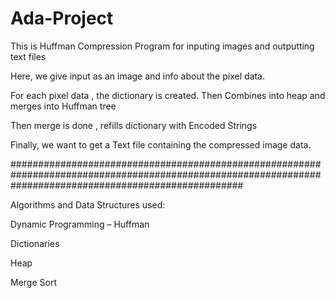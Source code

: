 # Ada-Project
This is Huffman Compression Program for inputing images and outputting text files

Here, we give input as an image and info about the pixel data.

For each pixel data , the dictionary is created. Then Combines into heap and merges into Huffman tree

Then merge is done , refills dictionary with Encoded Strings

Finally, we want to get a Text file containing the compressed image data.

##########################################################################################################################################################

Algorithms and Data Structures used:

Dynamic Programming – Huffman

Dictionaries

Heap

Merge Sort

